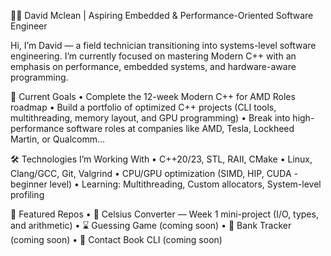 🧑‍💻 David Mclean | Aspiring Embedded & Performance-Oriented Software Engineer

Hi, I’m David — a field technician transitioning into systems-level software engineering. I’m currently focused on mastering Modern C++ with an emphasis on performance, embedded systems, and hardware-aware programming.

🚀 Current Goals
	•	Complete the 12-week Modern C++ for AMD Roles roadmap
	•	Build a portfolio of optimized C++ projects (CLI tools, multithreading, memory layout, and GPU programming)
	•	Break into high-performance software roles at companies like AMD, Tesla, Lockheed Martin, or Qualcomm...

🛠️ Technologies I’m Working With
	•	C++20/23, STL, RAII, CMake
	•	Linux, Clang/GCC, Git, Valgrind
	•	CPU/GPU optimization (SIMD, HIP, CUDA - beginner level)
	•	Learning: Multithreading, Custom allocators, System-level profiling

📂 Featured Repos
	•	🧊 Celsius Converter — Week 1 mini-project (I/O, types, and arithmetic)
	•	⌛ Guessing Game (coming soon)
	•	💸 Bank Tracker (coming soon)
	•	📇 Contact Book CLI (coming soon)

